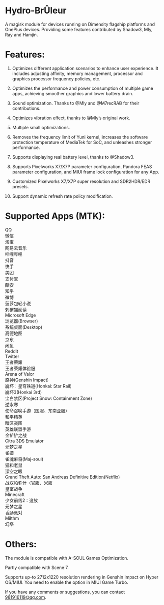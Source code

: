 # Hydro-BrÛleur
  A magisk module for devices running on Dimensity flagship platforms and OnePlus devices. Providing some features contributed by Shadow3, Mly, Ray and Hamjin.

# Features:
  1. Optimizes different application scenarios to enhance user experience. It includes adjusting affinity, memory management, processor and graphics processor frequency policies, etc.
  
  2. Optimizes the performance and power consumption of multiple game apps, achieving smoother graphics and lower battery drain.
  
  3. Sound optimization. Thanks to @Mly and @M7recRAB for their contributions.
  
  4. Optimizes vibration effect, thanks to @Mly’s original work.
  
  5. Multiple small optimizations.
  
  6. Removes the frequency limit of Yuni kernel, increases the software protection temperature of MediaTek for SoC, and unleashes stronger performance.
  
  7. Supports displaying real battery level, thanks to @Shadow3.

  8. Supports Pixelworks X7/X7P parameter configuration, Pandora FEAS parameter configuration, and MIUI frame lock configuration for any App.

  9. Customized Pixelworks X7/X7P super resolution and SDR2HDR/EDR presets.

  10. Support dynamic refresh rate policy modification.

# Supported Apps (MTK):
QQ<br>
微信<br>
淘宝<br>
网易云音乐<br>
哔哩哔哩<br>
抖音<br>
快手<br>
美团<br>
支付宝<br>
酷安<br>
知乎<br>
微博<br>
菠萝包轻小说<br>
刺猬猫阅读<br>
Microsoft Edge<br>
浏览器(Browser)<br>
系统桌面(Desktop)<br>
高德地图<br>
京东<br>
闲鱼<br>
Reddit<br>
Twitter<br>
王者荣耀<br>
王者荣耀体验服<br>
Arena of Valor<br>
原神(Genshin Impact)<br>
崩坏：星穹铁道(Honkai: Star Rail)<br>
崩坏3(Honkai 3rd)<br>
尘白禁区(Project Snow: Containment Zone)<br>
逆水寒<br>
使命召唤手游（国服、东南亚服）<br>
和平精英<br>
暗区突围<br>
英雄联盟手游<br>
金铲铲之战<br>
Citra 3DS Emulator<br>
元梦之星<br>
雀姬<br>
雀魂麻将(Maj-soul)<br>
猫和老鼠<br>
深空之眼<br>
Grand Theft Auto: San Andreas Definitive Edition(Netflix)<br>
战双帕弥什（官服、米服<br>
皇室战争<br>
Minecraft<br>
少女前线2：追放<br>
元梦之星<br>
香肠派对<br>
Milthm<br>
幻塔<br>

# Others:
The module is compatible with A-SOUL Games Optimization.

Partly compatible with Scene 7.

Supports up-to 2712x1220 resolution rendering in Genshin Impact on Hyper OS/MIUI. You need to enable the option in MIUI Game Turbo.

If you have any comments or suggestions, you can contact 981916119@qq.com.

